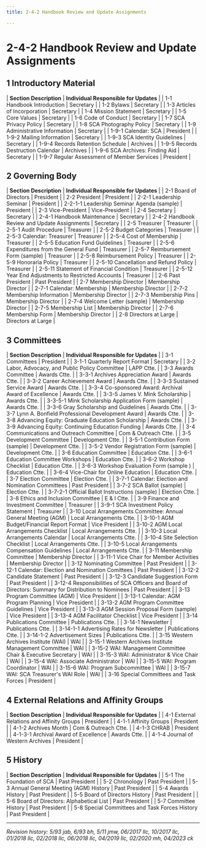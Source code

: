 ```yaml
---
title: 2-4-2 Handbook Review and Update Assignments

---
```


# 2-4-2 Handbook Review and Update Assignments

## 1 Introductory Material

| **Section Description** | **Individual Responsible for Updates** |
| 1-1 Handbook Introduction          | Secretary |
| 1-2 Bylaws                         | Secretary |
| 1-3 Articles of Incorporation      | Secretary |
| 1-4 Mission Statement              | Secretary |
| 1-5 Core Values                    | Secretary |
| 1-6 Code of Conduct                | Secretary |
| 1-7 SCA Privacy Policy             | Secretary |
| 1-8 SCA Photography Policy         | Secretary |
| 1-9 Administrative Information     | Secretary |
| 1-9-1 Calendar: SCA                | President |
| 1-9-2 Mailing Information          | Secretary |
| 1-9-3 SCA Identity Guidelines      | Secretary |
| 1-9-4 Records Retention Schedule   | Archives |
| 1-9-5 Records Destruction Calendar | Archives |
| 1-9-6 SCA Archives: Finding Aid    | Secretary |
| 1-9-7 Regular Assessment of Member Services | President |

## 2 Governing Body

| **Section Description** | **Individual Responsible for Updates** |
| 2-1 Board of Directors                   | President |
| 2-2 President                            | President |
| 2-2-1 Leadership Seminar                 | President |
| 2-2-1-1 Leadership Seminar Agenda (sample) | President |
| 2-3 Vice-President                       | Vice-President |
| 2-4 Secretary                            | Secretary |
| 2-4-1 Handbook Maintenance               | Secretary |
| 2-4-2 Handbook Review and Update Assignments | Secretary |
| 2-5 Treasurer                            | Treasurer |
| 2-5-1 Audit Procedure                    | Treasurer |
| 2-5-2 Budget Categories                  | Treasurer |
| 2-5-3 Calendar: Treasurer                | Treasurer |
| 2-5-4 Cost of Membership                 | Treasurer |
| 2-5-5 Education Fund Guidelines          | Treasurer |
| 2-5-6 Expenditures from the General Fund | Treasurer |
| 2-5-7 Reimbursement Form (sample)        | Treasurer |
| 2-5-8 Reimbursement Policy               | Treasurer |
| 2-5-9 Honoraria Policy                   | Treasurer |
| 2-5-10 Cancellation and Refund Policy    | Treasurer |
| 2-5-11 Statement of Financial Condition  | Treasurer |
| 2-5-12 Year End Adjustments to Restricted Accounts | Treasurer |
| 2-6 Past President                       | Past President |
| 2-7 Membership Director                  | Membership Director |
| 2-7-1 Calendar: Membership               | Membership Director |
| 2-7-2 Membership Information             | Membership Director |
| 2-7-3 Membership Pins                    | Membership Director |
| 2-7-4 Welcome Letter (sample)            | Membership Director |
| 2-7-5 Membership List                    | Membership Director |
| 2-7-6 Membership Form                    | Membership Director |
| 2-8 Directors at Large                   | Directors at Large |

## 3 Committees

| **Section Description** | **Individual Responsible for Updates** |
| 3-1 Committees                            | President |
| 3-1-1 Quarterly Report Format             | Secretary |
| 3-2 Labor, Advocacy, and Public Policy Committee | LAPP Ctte. |
| 3-3 Awards Committee                      | Awards Ctte. |
| 3-3-1 Archives Appreciation Award         | Awards Ctte. |
| 3-3-2 Career Achievement Award            | Awards Ctte. |
| 3-3-3 Sustained Service Award             | Awards Ctte. |
| 3-3-4 Co-sponsored Award: Archival Award of Excellence | Awards Ctte. |
| 3-3-5 James V. Mink Scholarship           | Awards Ctte. |
| 3-3-5-1 Mink Scholarship Application Form (sample) | Awards Ctte. |
| 3-3-6 Gray Scholarship and Guidelines     | Awards Ctte. |
| 3-3-7 Lynn A. Bonfield Professional Development Award | Awards Ctte. |
| 3-3-8 Advancing Equity: Graduate Education Scholarship | Awards Ctte. |
| 3-3-9 Advancing Equity: Continuing Education Funding | Awards Ctte. |
| 3-4 Communications and Outreach Committee | Com & Outreach Ctte. |
| 3-5 Development Committee                 | Development Ctte. |
| 3-5-1 Contribution Form (sample)          | Development Ctte. |
| 3-5-2 Vendor Registration Form (sample)   | Development Ctte. |
| 3-6 Education Committee                   | Education Ctte. |
| 3-6-1 Education Committee Workshops       | Education Ctte. |
| 3-6-2 Workshop Checklist                  | Education Ctte. |
| 3-6-3 Workshop Evaluation Form (sample )  | Education Ctte. |
| 3-6-4 Vice-Chair for Online Education     | Education Ctte. |
| 3-7 Election Committee                    | Election Ctte. |
| 3-7-1 Calendar: Election and Nomination Committees | Past President |
| 3-7-2 SCA Ballot (sample)                 | Election Ctte. |
| 3-7-2-1 Official Ballot Instructions (sample) | Election Ctte. |
| 3-8 Ethics and Inclusion Committee        | E & I Ctte. |
| 3-9 Finance and Investment Committee      | Treasurer |
| 3-9-1 SCA Investment Policy Statement     | Treasurer |
| 3-10 Local Arrangements Committee: Annual General Meeting (AGM) | Local Arrangements Ctte. |
| 3-10-1 AGM Budget/Financial Report Format | Vice President |
| 3-10-2 AGM Local Arrangements Checklist   | Local Arrangements Ctte. |
| 3-10-3 Local Arrangements Calendar        | Local Arrangements Ctte. |
| 3-10-4 Site Selection Checklist           | Local Arrangements Ctte. |
| 3-10-5 Local Arrangements Compensation Guidelines | Local Arrangements Ctte. |
| 3-11 Membership Committee                 | Membership Director |
| 3-11-1 Vice Chair for Member Activities   | Membership Director |
| 3-12 Nominating Committee                 | Past President |
| 3-12-1 Calendar: Election and Nomination Comittees | Past President |
| 3-12-2 Candidate Statement                | Past President |
| 3-12-3 Candidate Suggestion Form          | Past President |
| 3-12-4 Responsibilities of SCA Officers and Board of Directors: Summary for Distribution to Nominees | Past President |
| 3-13 Program Committee (AGM)              | Vice President |
| 3-13-1 Calendar: AGM Program Planning     | Vice President |
| 3-13-2 AGM Program Committee Guidelines   | Vice President |
| 3-13-3 AGM Session Proposal Form (sample) | Vice President |
| 3-13-4 AGM Facilitator Checklist          | Vice President |
| 3-14 Publications Committee               | Publications Ctte. |
| 3-14-1 Newsletter                         | Publications Ctte. |
| 3-14-1-1 Advertising Rates for Newsletter | Publications Ctte. |
| 3-14-1-2 Advertisement Sizes              | Publications Ctte. |
| 3-15 Western Archives Institute (WAI)                        | WAI |
| 3-15-1 Western Archives Institute Management Committee       | WAI |
| 3-15-2 WAI: Management Committee Chair & Executive Secretary | WAI |
| 3-15-3 WAI: Administrator & Vice Chair                       | WAI |
| 3-15-4 WAI: Associate Administrator                          | WAI |
| 3-15-5 WAI: Program Coordinator                              | WAI |
| 3-15-6 WAI: Program Subcommittee                             | WAI |
| 3-15-7 WAI: SCA Treasurer's WAI Role                         | WAI |
| 3-16 Special Committees and Task Forces   | President |

## 4 External Relations and Affinity Groups

| **Section Description** | **Individual Responsible for Updates** |
| 4-1 External Relations and Affinity Groups | President |
| 4-1-1 Affinity Groups                      | President |
| 4-1-2 Archives Month                       | Com & Outreach Ctte. |
| 4-1-3 CHRAB                                | President |
| 4-1-3-1 Archival Award of Excellence       | Awards Ctte. |
| 4-1-4 Journal of Western Archives          | President |

## 5 History

| **Section Description** | **Individual Responsible for Updates** |
| 5-1 The Foundation of SCA                  | Past President |
| 5-2 Chronology                             | Past President |
| 5-3 Annual General Meeting (AGM) History   | Past President |
| 5-4 Awards History                         | Past President |
| 5-5 Board of Directors History             | Past President |
| 5-6 Board of Directors: Alphabetical List  | Past President |
| 5-7 Committee History                      | Past President |
| 5-8 Special Committees and Task Forces History | Past President |

***

_Revision history: 5/93 jab, 6/93 bh, 5/11 jmw, 06/2017 llc, 10/2017 llc, 01/2018 llc, 02/2018 llc, 06/2018 llc,
04/2019 llc, 02/2020 mh, 04/2023 ck_
